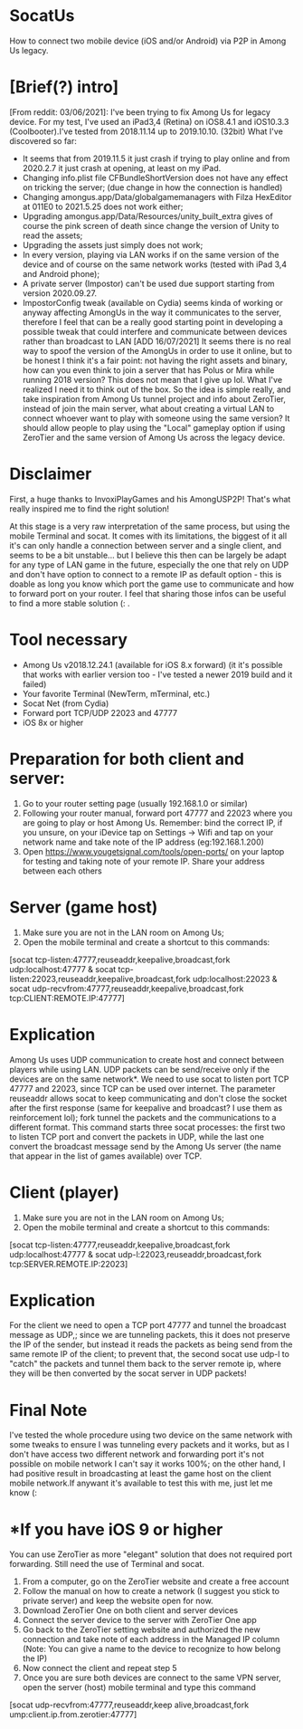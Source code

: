 # SocatUs

How to connect two mobile device (iOS and/or Android) via P2P in Among Us legacy.

# [Brief(?) intro]
[From reddit: 03/06/2021]: I've been trying to fix Among Us for legacy device.
For my test, I've used an iPad3,4 (Retina) on iOS8.4.1 and iOS10.3.3 (Coolbooter).I've tested from 2018.11.14 up to 2019.10.10. (32bit)
What I've discovered so far:
- It seems that  from 2019.11.5 it just crash if trying to play online and from 2020.2.7 it just crash at opening, at least on my iPad.
- Changing info.plist file CFBundleShortVersion does not have any effect on tricking the server; (due change in how the connection is handled)
- Changing amongus.app/Data/globalgamemanagers with Filza HexEditor at 011E0 to 2021.5.25 does not work either;
- Upgrading amongus.app/Data/Resources/unity_built_extra gives of course the pink screen of death since change the version of Unity to read the assets;
- Upgrading the assets just simply does not work;
- In every version, playing via LAN works if on the same version of the device and of course on the same network works (tested with iPad 3,4 and Android phone);
- A private server (Impostor) can't be used due support starting from version 2020.09.27.
- ImpostorConfig tweak (available on Cydia) seems kinda of working or anyway affecting AmongUs in the way it communicates to the server, therefore I feel that can be a really good starting point in developing a possible tweak that could interfere and communicate between devices rather than broadcast to LAN [ADD 16/07/2021]
It seems there is no real way to spoof the version of the AmongUs in order to use it online, but to be honest I think it's a fair point: not having the right assets and binary, how can you even think to join a server that has Polus or Mira while running 2018 version? This does not mean that I give up lol. What I've realized I need it to think out of the box.
So the idea is simple really, and take inspiration from Among Us tunnel project and info about ZeroTier, instead of join the main server, what about creating a virtual LAN to connect whoever want to play with someone using the same version? It should allow people to play using the "Local" gameplay option if using ZeroTier and the same version of Among Us across the legacy device.


# Disclaimer
First, a huge thanks to InvoxiPlayGames and his AmongUSP2P! That's what really inspired me to find the right solution!

At this stage is a very raw interpretation of the same process, but using the mobile Terminal and socat.
It comes with its limitations, the biggest of it all it's can only handle a connection between server and a single client, and seems to be a bit unstable...
but I believe this then can be largely be adapt for any type of LAN game in the future, especially the one that rely on UDP and don't have option to connect to a remote IP as default option - this is doable as long you know which port the game use to communicate and how to forward port on your router.
I feel that sharing those infos can be useful to find a more stable solution (: .
# Tool necessary
- Among Us v2018.12.24.1 (available for iOS 8.x forward) (it it's possible that works with earlier version too - I've tested a newer 2019 build and it failed)
- Your favorite Terminal (NewTerm, mTerminal, etc.)
- Socat Net (from Cydia)
- Forward port TCP/UDP 22023 and 47777
- iOS 8x or higher
# Preparation for both client and server:
1. Go to your router setting page (usually 192.168.1.0 or similar)
2. Following your router manual, forward port 47777 and 22023 where you are going to play or host Among Us. Remember: bind the correct IP, if you unsure, on your iDevice tap on Settings -> Wifi and tap on your network name and take note of the IP address (eg:192.168.1.200)
3. Open https://www.yougetsignal.com/tools/open-ports/ on your laptop for testing and taking note of your remote IP. Share your address between each others
# Server (game host)
1. Make sure you are not in the LAN room on Among Us;
2. Open the mobile terminal and create a shortcut to this commands:

[socat tcp-listen:47777,reuseaddr,keepalive,broadcast,fork udp:localhost:47777 & socat tcp-listen:22023,reuseaddr,keepalive,broadcast,fork udp:localhost:22023 & socat udp-recvfrom:47777,reuseaddr,keepalive,broadcast,fork tcp:CLIENT:REMOTE.IP:47777]

# Explication
Among Us uses UDP communication to create host and connect between players while using LAN. UDP packets can be send/receive only if the devices are on the same network*. We need to use socat to listen port TCP 47777 and 22023, since TCP can be used over internet. The parameter reuseaddr allows socat to keep communicating and don't close the socket after the first response (same for keepalive and broadcast? I use them as reinforcement lol); fork tunnel the packets and the communications to a different format. This command starts three socat processes: the first two to listen TCP port and convert the packets in UDP, while the last one convert the broadcast message send by the Among Us server (the name that appear in the list of games available) over TCP.

# Client (player)
1. Make sure you are not in the LAN room on Among Us;
2. Open the mobile terminal and create a shortcut to this commands:

[socat tcp-listen:47777,reuseaddr,keepalive,broadcast,fork udp:localhost:47777 & socat udp-l:22023,reuseaddr,broadcast,fork tcp:SERVER.REMOTE.IP:22023]

# Explication
For the client we need to open a TCP port 47777 and tunnel the broadcast message as UDP,; since we are tunneling packets, this it does not preserve the IP of the sender, but instead it reads the packets as being send from the same remote IP of the client; to prevent that, the second socat use udp-l to "catch" the packets and tunnel them back to the server remote ip, where they will be then converted by the socat server in UDP packets!

# Final Note
I've tested the whole procedure using two device on the same network with some tweaks to ensure I was tunneling every packets and it works, but as I don't have access two different network and forwarding port it's not possible on mobile network I can't say it works 100%; on the other hand, I had positive result in broadcasting at least the game host on the client mobile network.If anywant it's available to test this with me, just let me know (:

# *If you have iOS 9 or higher
You can use ZeroTier as more "elegant" solution that does not required port forwarding. Still need the use of Terminal and socat.
1. From a computer, go on the ZeroTier website and create a free account
2. Follow the manual on how to create a network (I suggest you stick to private server) and keep the website open for now.
3. Download ZeroTier One on both client and server devices
4. Connect the server device to the server with ZeroTier One app
5. Go back to the ZeroTier setting website and authorized the new connection and take note of each address in the Managed IP column (Note: You can give a name to the device to recognize to how belong the IP)
6. Now connect the client and repeat step 5
7. Once you are sure both devices are connect to the same VPN server, open the server (host) mobile terminal and type this command

[socat udp-recvfrom:47777,reuseaddr,keep alive,broadcast,fork ump:client.ip.from.zerotier:47777]
